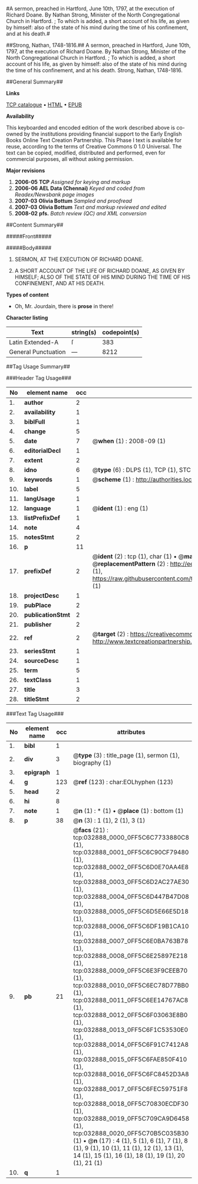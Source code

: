 #A sermon, preached in Hartford, June 10th, 1797, at the execution of Richard Doane. By Nathan Strong, Minister of the North Congregational Church in Hartford. ; To which is added, a short account of his life, as given by himself: also of the state of his mind during the time of his confinement, and at his death.#

##Strong, Nathan, 1748-1816.##
A sermon, preached in Hartford, June 10th, 1797, at the execution of Richard Doane. By Nathan Strong, Minister of the North Congregational Church in Hartford. ; To which is added, a short account of his life, as given by himself: also of the state of his mind during the time of his confinement, and at his death.
Strong, Nathan, 1748-1816.

##General Summary##

**Links**

[TCP catalogue](http://www.ota.ox.ac.uk/tcp/)  • 
[HTML](http://tei.it.ox.ac.uk/tcp/Texts-HTML/free/N24/N24808.html)  • 
[EPUB](http://tei.it.ox.ac.uk/tcp/Texts-EPUB/free/N24/N24808.epub)

**Availability**

This keyboarded and encoded edition of the
	       work described above is co-owned by the institutions
	       providing financial support to the Early English Books
	       Online Text Creation Partnership. This Phase I text is
	       available for reuse, according to the terms of Creative
	       Commons 0 1.0 Universal. The text can be copied,
	       modified, distributed and performed, even for
	       commercial purposes, all without asking permission.

**Major revisions**

1. __2006-05__ __TCP__ *Assigned for keying and markup*
1. __2006-06__ __AEL Data (Chennai)__ *Keyed and coded from Readex/Newsbank page images*
1. __2007-03__ __Olivia Bottum__ *Sampled and proofread*
1. __2007-03__ __Olivia Bottum__ *Text and markup reviewed and edited*
1. __2008-02__ __pfs.__ *Batch review (QC) and XML conversion*

##Content Summary##

#####Front#####

#####Body#####

1. SERMON, AT THE EXECUTION OF RICHARD DOANE.

1. A SHORT ACCOUNT OF THE LIFE OF RICHARD DOANE, AS GIVEN BY HIMSELF; ALSO OF THE STATE OF HIS MIND DURING THE TIME OF HIS CONFINEMENT, AND AT HIS DEATH.

**Types of content**

  * Oh, Mr. Jourdain, there is **prose** in there!

**Character listing**


|Text|string(s)|codepoint(s)|
|---|---|---|
|Latin Extended-A|ſ|383|
|General Punctuation|—|8212|

##Tag Usage Summary##

###Header Tag Usage###

|No|element name|occ|attributes|
|---|---|---|---|
|1.|__author__|2||
|2.|__availability__|1||
|3.|__biblFull__|1||
|4.|__change__|5||
|5.|__date__|7| @__when__ (1) : 2008-09 (1)|
|6.|__editorialDecl__|1||
|7.|__extent__|2||
|8.|__idno__|6| @__type__ (6) : DLPS (1), TCP (1), STC (1), NOTIS (1), IMAGE-SET (1), EVANS-CITATION (1)|
|9.|__keywords__|1| @__scheme__ (1) : http://authorities.loc.gov/ (1)|
|10.|__label__|5||
|11.|__langUsage__|1||
|12.|__language__|1| @__ident__ (1) : eng (1)|
|13.|__listPrefixDef__|1||
|14.|__note__|4||
|15.|__notesStmt__|2||
|16.|__p__|11||
|17.|__prefixDef__|2| @__ident__ (2) : tcp (1), char (1)  •  @__matchPattern__ (2) : ([0-9\-]+):([0-9IVX]+) (1), (.+) (1)  •  @__replacementPattern__ (2) : http://eebo.chadwyck.com/downloadtiff?vid=$1&page=$2 (1), https://raw.githubusercontent.com/textcreationpartnership/Texts/master/tcpchars.xml#$1 (1)|
|18.|__projectDesc__|1||
|19.|__pubPlace__|2||
|20.|__publicationStmt__|2||
|21.|__publisher__|2||
|22.|__ref__|2| @__target__ (2) : https://creativecommons.org/publicdomain/zero/1.0/ (1), http://www.textcreationpartnership.org/docs/. (1)|
|23.|__seriesStmt__|1||
|24.|__sourceDesc__|1||
|25.|__term__|5||
|26.|__textClass__|1||
|27.|__title__|3||
|28.|__titleStmt__|2||


###Text Tag Usage###

|No|element name|occ|attributes|
|---|---|---|---|
|1.|__bibl__|1||
|2.|__div__|3| @__type__ (3) : title_page (1), sermon (1), biography (1)|
|3.|__epigraph__|1||
|4.|__g__|123| @__ref__ (123) : char:EOLhyphen (123)|
|5.|__head__|2||
|6.|__hi__|8||
|7.|__note__|1| @__n__ (1) : * (1)  •  @__place__ (1) : bottom (1)|
|8.|__p__|38| @__n__ (3) : 1 (1), 2 (1), 3 (1)|
|9.|__pb__|21| @__facs__ (21) : tcp:032888_0000_0FF5C6C7733880C8 (1), tcp:032888_0001_0FF5C6C90CF79480 (1), tcp:032888_0002_0FF5C6D0E70AA4E8 (1), tcp:032888_0003_0FF5C6D2AC27AE30 (1), tcp:032888_0004_0FF5C6D447B47D08 (1), tcp:032888_0005_0FF5C6D5E66E5D18 (1), tcp:032888_0006_0FF5C6DF19B1CA10 (1), tcp:032888_0007_0FF5C6E0BA763B78 (1), tcp:032888_0008_0FF5C6E25897E218 (1), tcp:032888_0009_0FF5C6E3F9CEEB70 (1), tcp:032888_0010_0FF5C6EC78D77BB0 (1), tcp:032888_0011_0FF5C6EE14767AC8 (1), tcp:032888_0012_0FF5C6F03063E8B0 (1), tcp:032888_0013_0FF5C6F1C53530E0 (1), tcp:032888_0014_0FF5C6F91C7412A8 (1), tcp:032888_0015_0FF5C6FAE850F410 (1), tcp:032888_0016_0FF5C6FC8452D3A8 (1), tcp:032888_0017_0FF5C6FEC59751F8 (1), tcp:032888_0018_0FF5C70830ECDF30 (1), tcp:032888_0019_0FF5C709CA9D6458 (1), tcp:032888_0020_0FF5C70B5C035B30 (1)  •  @__n__ (17) : 4 (1), 5 (1), 6 (1), 7 (1), 8 (1), 9 (1), 10 (1), 11 (1), 12 (1), 13 (1), 14 (1), 15 (1), 16 (1), 18 (1), 19 (1), 20 (1), 21 (1)|
|10.|__q__|1||
